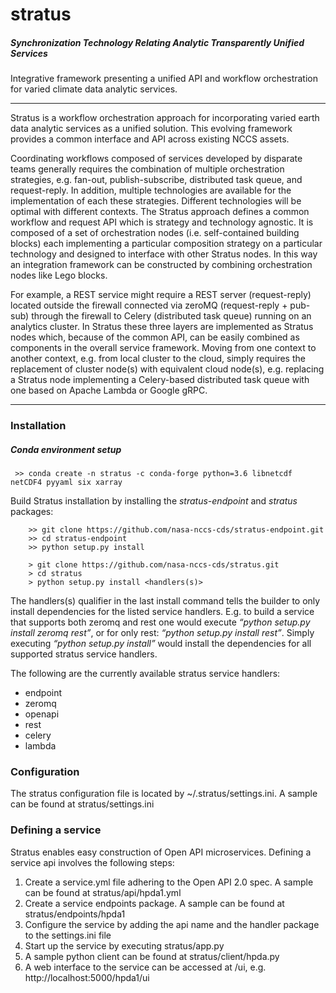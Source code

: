 # stratus
##### *Synchronization Technology Relating Analytic Transparently Unified Services*

  Integrative framework presenting a unified API and workflow orchestration for varied climate data analytic services.

___

Stratus is a workflow orchestration approach for incorporating varied earth data analytic services as a unified solution.  This evolving framework provides a common interface and API across existing NCCS assets. 

Coordinating workflows composed of services developed by disparate teams generally requires the combination of multiple orchestration strategies, e.g. fan-out, publish-subscribe, distributed task queue, and request-reply.  In addition, multiple technologies are available for the implementation of each these strategies.   Different technologies will be optimal with different contexts.   The Stratus approach defines a common workflow and request API which is strategy and technology agnostic.  It is composed of a set of orchestration nodes (i.e. self-contained building blocks) each implementing a particular composition strategy on a particular technology and designed to interface with other Stratus nodes.   In this way an integration framework can be constructed by combining orchestration nodes like Lego blocks.  

For example, a REST service might require a REST server (request-reply) located outside the firewall connected via zeroMQ (request-reply + pub-sub) through the firewall to Celery (distributed task queue) running on an analytics cluster.   In Stratus these three layers are implemented as Stratus nodes which, because of the common API,  can be easily combined as components in the overall service framework.    Moving from one context to another context, e.g. from local cluster to the cloud, simply requires the replacement of cluster node(s) with equivalent cloud node(s), e.g. replacing a Stratus node implementing a Celery-based distributed task queue with one based on Apache Lambda or Google gRPC. 

___

### Installation

##### Conda environment setup

```
 >> conda create -n stratus -c conda-forge python=3.6 libnetcdf netCDF4 pyyaml six xarray
 ```

Build Stratus installation by installing the *stratus-endpoint* and *stratus* packages:
```
    >> git clone https://github.com/nasa-nccs-cds/stratus-endpoint.git
    >> cd stratus-endpoint
    >> python setup.py install

    > git clone https://github.com/nasa-nccs-cds/stratus.git
    > cd stratus
    > python setup.py install <handlers(s)>
```
The handlers(s) qualifier in the last install command tells the builder to only install dependencies for the listed service handlers.  E.g. to build a service that supports both zeromq and rest one would execute *“python setup.py install zeromq rest”*, or for only rest: *“python setup.py install rest”*.  Simply executing *“python setup.py install”* would install the dependencies for all supported stratus service handlers.

The following are the currently available stratus service handlers: 
* endpoint
* zeromq
* openapi
* rest
* celery
* lambda


     
### Configuration
The stratus configuration file is located by ~/.stratus/settings.ini.  A sample can be found at stratus/settings.ini

### Defining a service

Stratus enables easy construction of Open API microservices.  Defining a service api involves the following steps:
    
1. Create a service.yml file adhering to the Open API 2.0 spec.  A sample can be found at stratus/api/hpda1.yml
2. Create a service endpoints package.  A sample can be found at stratus/endpoints/hpda1
3. Configure the service by adding the api name and the handler package to the settings.ini file
4. Start up the service by executing stratus/app.py
5. A sample python client can be found at stratus/client/hpda.py
6. A web interface to the service can be accessed at <servicePath>/ui, e.g. http://localhost:5000/hpda1/ui
